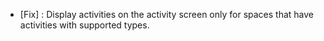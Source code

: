 - [Fix] : Display activities on the activity screen only for spaces that have activities with supported types.